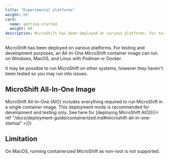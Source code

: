 ```yaml
---
title: "Experimental platforms"
weight: 60
card:
  name: getting-started
  weight: 60
description: MicroShift has been deployed on various platforms. For testing and development purposes, an All-In-One MicroShift container image can run on Windows, MacOS, and Linux with Podman or Docker.
---
```


MicroShift has been deployed on various platforms. For testing and development purposes, an All-In-One
MicroShift container image can run on Windows, MacOS, and Linux with Podman or Docker.

It may be possible to run MicroShift on other systems, however they haven't been tested so you may run into issues.

## MicroShift All-In-One Image

MicroShift All-In-One (AIO) includes everything required to run MicroShift in a single container image.
This deployment mode is recommended for development and testing only. See here for [deploying MicroShift AIO]({{< ref "/docs/deployment-guide/containerized.md#microshift-all-in-one-startup" >}})

## Limitation

On MacOS, running containerized MicroShift as non-root is not supported.

